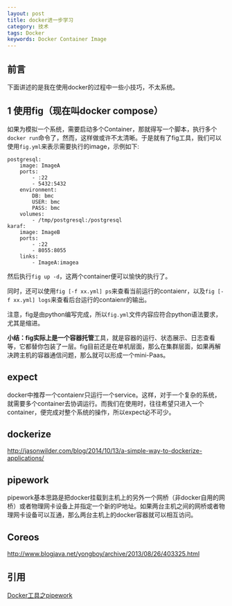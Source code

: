 ```yaml
---
layout: post
title: docker进一步学习
category: 技术
tags: Docker
keywords: Docker Container Image
---
```


## 前言 ##
下面讲述的是我在使用docker的过程中一些小技巧，不太系统。

## 1 使用fig（现在叫docker compose） ##
如果为模拟一个系统，需要启动多个Container，那就得写一个脚本，执行多个`docker run`命令了，然而，这样做或许不太清晰。于是就有了fig工具，我们可以使用`fig.yml`来表示需要执行的image，示例如下:

	postgresql:  
  		image: ImageA
 		ports:
    		- :22
    		- 5432:5432
  		environment:
    		DB: bmc
    		USER: bmc
    		PASS: bmc
  		volumes:
    		- /tmp/postgresql:/postgresql
	karaf:  
  		image: ImageB
  		ports:
    		- :22
    		- 8055:8055
  		links:
    		- ImageA:imagea

然后执行`fig up -d`，这两个container便可以愉快的执行了。

同时，还可以使用`fig [-f xx.yml] ps`来查看当前运行的contaienr，以及`fig [-f xx.yml] logs`来查看后台运行的contaienr的输出。

注意，fig是由python编写完成，所以`fig.yml`文件内容应符合python语法要求，尤其是缩进。

**小结：**fig实际上是一个**容器托管**工具，就是容器的运行、状态展示、日志查看等，它都替你包装了一层。fig目前还是在单机层面，那么在集群层面，如果再解决跨主机的容器通信问题，那么就可以形成一个mini-Paas。

## expect

docker中推荐一个contaienr只运行一个service。这样，对于一个复杂的系统，就需要多个container去协调运行。而我们在使用时，往往希望只进入一个container，便完成对整个系统的操作，所以expect必不可少。

## dockerize ##

http://jasonwilder.com/blog/2014/10/13/a-simple-way-to-dockerize-applications/

## pipework

pipework基本思路是把docker挂载到主机上的另外一个网桥（非docker自用的网桥）或者物理网卡设备上并指定一个新的IP地址。如果两台主机之间的网桥或者物理网卡设备可以互通，那么两台主机上的docker容器就可以相互访问。

## Coreos ##

http://www.blogjava.net/yongboy/archive/2013/08/26/403325.html

## 引用

[Docker工具之pipework][]

[Docker工具之pipework]: http://lsword.github.io/2014/05/22.html